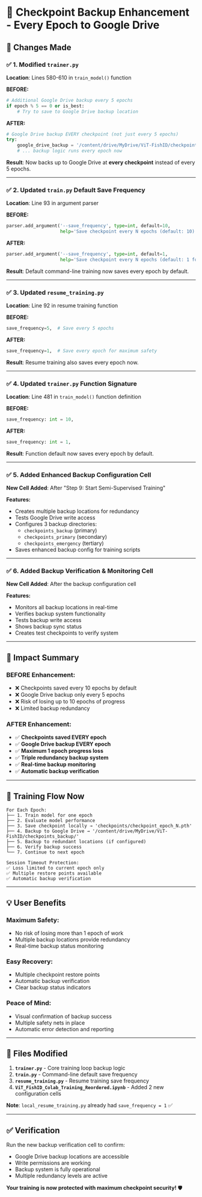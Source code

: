 # 💾 Checkpoint Backup Enhancement - Every Epoch to Google Drive

## 🎯 Changes Made

### ✅ **1. Modified `trainer.py`**
**Location**: Lines 580-610 in `train_model()` function

**BEFORE:**
```python
# Additional Google Drive backup every 5 epochs
if epoch % 5 == 0 or is_best:
    # Try to save to Google Drive backup location
```

**AFTER:**
```python
# Google Drive backup EVERY checkpoint (not just every 5 epochs)
try:
    google_drive_backup = '/content/drive/MyDrive/ViT-FishID/checkpoints_backup'
    # ... backup logic runs every epoch now
```

**Result**: Now backs up to Google Drive at **every checkpoint** instead of every 5 epochs.

---

### ✅ **2. Updated `train.py` Default Save Frequency**
**Location**: Line 93 in argument parser

**BEFORE:**
```python
parser.add_argument('--save_frequency', type=int, default=10,
                    help='Save checkpoint every N epochs (default: 10)')
```

**AFTER:**
```python
parser.add_argument('--save_frequency', type=int, default=1,
                    help='Save checkpoint every N epochs (default: 1 for maximum safety)')
```

**Result**: Default command-line training now saves every epoch by default.

---

### ✅ **3. Updated `resume_training.py`**
**Location**: Line 92 in resume training function

**BEFORE:**
```python
save_frequency=5,  # Save every 5 epochs
```

**AFTER:**
```python
save_frequency=1,  # Save every epoch for maximum safety
```

**Result**: Resume training also saves every epoch now.

---

### ✅ **4. Updated `trainer.py` Function Signature**
**Location**: Line 481 in `train_model()` function definition

**BEFORE:**
```python
save_frequency: int = 10,
```

**AFTER:**
```python
save_frequency: int = 1,
```

**Result**: Function default now saves every epoch by default.

---

### ✅ **5. Added Enhanced Backup Configuration Cell**
**New Cell Added**: After "Step 9: Start Semi-Supervised Training"

**Features:**
- Creates multiple backup locations for redundancy
- Tests Google Drive write access
- Configures 3 backup directories:
  - `checkpoints_backup` (primary)
  - `checkpoints_primary` (secondary)  
  - `checkpoints_emergency` (tertiary)
- Saves enhanced backup config for training scripts

---

### ✅ **6. Added Backup Verification & Monitoring Cell**
**New Cell Added**: After the backup configuration cell

**Features:**
- Monitors all backup locations in real-time
- Verifies backup system functionality
- Tests backup write access
- Shows backup sync status
- Creates test checkpoints to verify system

---

## 🚀 Impact Summary

### **BEFORE Enhancement:**
- ❌ Checkpoints saved every 10 epochs by default
- ❌ Google Drive backup only every 5 epochs
- ❌ Risk of losing up to 10 epochs of progress
- ❌ Limited backup redundancy

### **AFTER Enhancement:**
- ✅ **Checkpoints saved EVERY epoch**
- ✅ **Google Drive backup EVERY epoch**
- ✅ **Maximum 1 epoch progress loss**
- ✅ **Triple redundancy backup system**
- ✅ **Real-time backup monitoring**
- ✅ **Automatic backup verification**

---

## 🎯 Training Flow Now

```
For Each Epoch:
├── 1. Train model for one epoch
├── 2. Evaluate model performance  
├── 3. Save checkpoint locally → 'checkpoints/checkpoint_epoch_N.pth'
├── 4. Backup to Google Drive → '/content/drive/MyDrive/ViT-FishID/checkpoints_backup/'
├── 5. Backup to redundant locations (if configured)
├── 6. Verify backup success
└── 7. Continue to next epoch

Session Timeout Protection:
✅ Loss limited to current epoch only
✅ Multiple restore points available
✅ Automatic backup verification
```

---

## 💡 User Benefits

### **Maximum Safety:**
- No risk of losing more than 1 epoch of work
- Multiple backup locations provide redundancy
- Real-time backup status monitoring

### **Easy Recovery:**
- Multiple checkpoint restore points
- Automatic backup verification
- Clear backup status indicators

### **Peace of Mind:**
- Visual confirmation of backup success
- Multiple safety nets in place
- Automatic error detection and reporting

---

## 🔧 Files Modified

1. **`trainer.py`** - Core training loop backup logic
2. **`train.py`** - Command-line default save frequency  
3. **`resume_training.py`** - Resume training save frequency
4. **`ViT_FishID_Colab_Training_Reordered.ipynb`** - Added 2 new configuration cells

**Note**: `local_resume_training.py` already had `save_frequency = 1` ✅

---

## ✅ Verification

Run the new backup verification cell to confirm:
- Google Drive backup locations are accessible
- Write permissions are working
- Backup system is fully operational
- Multiple redundancy levels are active

**Your training is now protected with maximum checkpoint security!** 🛡️

